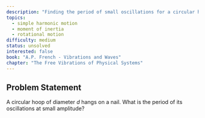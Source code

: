```yaml
---
description: "Finding the period of small oscillations for a circular hoop"
topics:
  - simple harmonic motion
  - moment of inertia
  - rotational motion
difficulty: medium
status: unsolved
interested: false
book: "A.P. French - Vibrations and Waves"
chapter: "The Free Vibrations of Physical Systems"
---
```


## Problem Statement
A circular hoop of diameter $d$ hangs on a nail. What is the period of its oscillations at small amplitude?